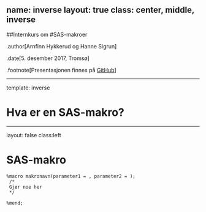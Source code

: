 
name: inverse
layout: true
class: center, middle, inverse
---
##Internkurs om
#SAS-makroer

.author[Arnfinn Hykkerud og Hanne Sigrun]

.date[5. desember 2017, Tromsø]

.footnote[Presentasjonen finnes på [GitHub](https://github.com/arnfinn/presentasjoner/makrokurs_2017_12_06)]


---

template: inverse
# Hva er en SAS-makro?

---
layout: false
class:left

# SAS-makro

```
%macro makronavn(parameter1 = , parameter2 = );
 /*
 Gjør noe her
 */
 
%mend;
```

